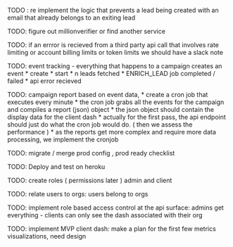 
TODO : re implement the logic that prevents a lead being created with an email that already belongs to an exiting lead

TODO: figure out millionverifier or find another service

TODO: if an errror is recieved from a third party api call that involves rate limiting or account billing limits or token limits we should have a slack note



TODO: event tracking - everything that happens to a campaign creates an event
    * create 
    * start
    * n leads fetched
    * ENRICH_LEAD job completed / failed
    * api error recieved 



TODO: campaign report based on event data, 
    * create a cron job that executes every minute
    * the cron job grabs all the events for the campaign and compiles a report (json) object
    * the json object should contain the display data for the client dash
    * actually for the first pass, the api endpoint should just do what the cron job would do. ( then we assess the performance )
    * as the reports get more complex and require more data processing, we implement the cronjob  



TODO: migrate / merge prod config , prod ready checklist

TODO: Deploy and test on heroku


TODO: create roles ( permissions later ) admin and client

TODO: relate users to orgs: users belong to orgs

TODO: implement role based access control at the api surface: admins get everything - clients can only see the dash associated with their org

TODO: implement MVP client dash: make a plan for the first few metrics visualizations, need design
